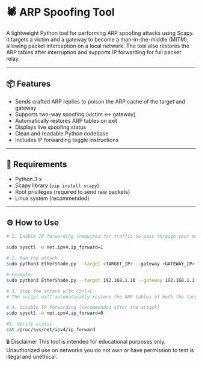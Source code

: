 # 🕷️ ARP Spoofing Tool

A lightweight Python tool for performing ARP spoofing attacks using Scapy. It targets a victim and a gateway to become a man-in-the-middle (MITM), allowing packet interception on a local network. The tool also restores the ARP tables after interruption and supports IP forwarding for full packet relay.

---

## 📦 Features

- Sends crafted ARP replies to poison the ARP cache of the target and gateway
- Supports two-way spoofing (victim <-> gateway)
- Automatically restores ARP tables on exit
- Displays live spoofing status
- Clean and readable Python codebase
- Includes IP forwarding toggle instructions

---

## 🔧 Requirements

- Python 3.x  
- Scapy library (`pip install scapy`)
- Root privileges (required to send raw packets)
- Linux system (recommended)

---

## ⚙️ How to Use

```bash
# 1. Enable IP forwarding (required for traffic to pass through your machine)

sudo sysctl -w net.ipv4.ip_forward=1

# 2. Run the attack
sudo python3 EtherShade.py --target <TARGET_IP> --gateway <GATEWAY_IP>

# Example:
sudo python3 EtherShade.py --target 192.168.1.10 --gateway 192.168.1.1

# 3. Stop the attack with Ctrl+C
# The script will automatically restore the ARP tables of both the target and the gateway.

# 4. Disable IP forwarding (recommended after the attack)
sudo sysctl -w net.ipv4.ip_forward=0

#5. Verify status
cat /proc/sys/net/ipv4/ip_forward


```
🔒 Disclaimer
This tool is intended for educational purposes only. Unauthorized use on networks you do not own or have permission to test is illegal and unethical.


